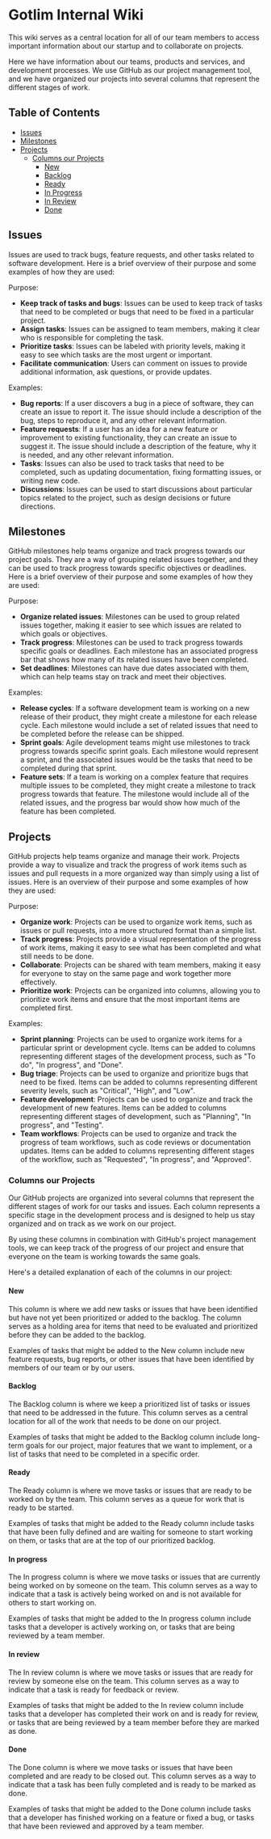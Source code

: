 # Gotlim Internal Wiki

This wiki serves as a central location for all of our team members to access important information about our startup and to collaborate on projects.

Here we have information about our teams, products and services, and development processes. We use GitHub as our project management tool, and we have organized our projects into several columns that represent the different stages of work.

## Table of Contents

- [Issues](#issues)
- [Milestones](#milestones)
- [Projects](#projects)
  - [Columns our Projects](#columns-our-projects)
    - [New](#new)
    - [Backlog](#backlog)
    - [Ready](#ready)
    - [In Progress](#in-progress)
    - [In Review](#in-review)
    - [Done](#done)

## Issues

Issues are used to track bugs, feature requests, and other tasks related to software development. Here is a brief overview of their purpose and some examples of how they are used:

Purpose:

- **Keep track of tasks and bugs**: Issues can be used to keep track of tasks that need to be completed or bugs that need to be fixed in a particular project.
- **Assign tasks**: Issues can be assigned to team members, making it clear who is responsible for completing the task.
- **Prioritize tasks**: Issues can be labeled with priority levels, making it easy to see which tasks are the most urgent or important.
- **Facilitate communication**: Users can comment on issues to provide additional information, ask questions, or provide updates.

Examples:

- **Bug reports**: If a user discovers a bug in a piece of software, they can create an issue to report it. The issue should include a description of the bug, steps to reproduce it, and any other relevant information.
- **Feature requests**: If a user has an idea for a new feature or improvement to existing functionality, they can create an issue to suggest it. The issue should include a description of the feature, why it is needed, and any other relevant information.
- **Tasks**: Issues can also be used to track tasks that need to be completed, such as updating documentation, fixing formatting issues, or writing new code.
- **Discussions**: Issues can be used to start discussions about particular topics related to the project, such as design decisions or future directions.

## Milestones

GitHub milestones help teams organize and track progress towards our project goals. They are a way of grouping related issues together, and they can be used to track progress towards specific objectives or deadlines. Here is a brief overview of their purpose and some examples of how they are used:

Purpose:

- **Organize related issues**: Milestones can be used to group related issues together, making it easier to see which issues are related to which goals or objectives.
- **Track progress**: Milestones can be used to track progress towards specific goals or deadlines. Each milestone has an associated progress bar that shows how many of its related issues have been completed.
- **Set deadlines**: Milestones can have due dates associated with them, which can help teams stay on track and meet their objectives.

Examples:

- **Release cycles**: If a software development team is working on a new release of their product, they might create a milestone for each release cycle. Each milestone would include a set of related issues that need to be completed before the release can be shipped.
- **Sprint goals**: Agile development teams might use milestones to track progress towards specific sprint goals. Each milestone would represent a sprint, and the associated issues would be the tasks that need to be completed during that sprint.
- **Feature sets**: If a team is working on a complex feature that requires multiple issues to be completed, they might create a milestone to track progress towards that feature. The milestone would include all of the related issues, and the progress bar would show how much of the feature has been completed.

## Projects

GitHub projects help teams organize and manage their work. Projects provide a way to visualize and track the progress of work items such as issues and pull requests in a more organized way than simply using a list of issues. Here is an overview of their purpose and some examples of how they are used:

Purpose:

- **Organize work**: Projects can be used to organize work items, such as issues or pull requests, into a more structured format than a simple list.
- **Track progress**: Projects provide a visual representation of the progress of work items, making it easy to see what has been completed and what still needs to be done.
- **Collaborate**: Projects can be shared with team members, making it easy for everyone to stay on the same page and work together more effectively.
- **Prioritize work**: Projects can be organized into columns, allowing you to prioritize work items and ensure that the most important items are completed first.

Examples:

- **Sprint planning**: Projects can be used to organize work items for a particular sprint or development cycle. Items can be added to columns representing different stages of the development process, such as "To do", "In progress", and "Done".
- **Bug triage**: Projects can be used to organize and prioritize bugs that need to be fixed. Items can be added to columns representing different severity levels, such as "Critical", "High", and "Low".
- **Feature development**: Projects can be used to organize and track the development of new features. Items can be added to columns representing different stages of development, such as "Planning", "In progress", and "Testing".
- **Team workflows**: Projects can be used to organize and track the progress of team workflows, such as code reviews or documentation updates. Items can be added to columns representing different stages of the workflow, such as "Requested", "In progress", and "Approved".

### Columns our Projects

Our GitHub projects are organized into several columns that represent the different stages of work for our tasks and issues. Each column represents a specific stage in the development process and is designed to help us stay organized and on track as we work on our project.

By using these columns in combination with GitHub's project management tools, we can keep track of the progress of our project and ensure that everyone on the team is working towards the same goals.

Here's a detailed explanation of each of the columns in our project:

#### New

This column is where we add new tasks or issues that have been identified but have not yet been prioritized or added to the backlog. The column serves as a holding area for items that need to be evaluated and prioritized before they can be added to the backlog.

Examples of tasks that might be added to the New column include new feature requests, bug reports, or other issues that have been identified by members of our team or by our users.

#### Backlog

The Backlog column is where we keep a prioritized list of tasks or issues that need to be addressed in the future. This column serves as a central location for all of the work that needs to be done on our project.

Examples of tasks that might be added to the Backlog column include long-term goals for our project, major features that we want to implement, or a list of tasks that need to be completed in a specific order.

#### Ready

The Ready column is where we move tasks or issues that are ready to be worked on by the team. This column serves as a queue for work that is ready to be started.

Examples of tasks that might be added to the Ready column include tasks that have been fully defined and are waiting for someone to start working on them, or tasks that are at the top of our prioritized backlog.

#### In progress

The In progress column is where we move tasks or issues that are currently being worked on by someone on the team. This column serves as a way to indicate that a task is actively being worked on and is not available for others to start working on.

Examples of tasks that might be added to the In progress column include tasks that a developer is actively working on, or tasks that are being reviewed by a team member.

#### In review

The In review column is where we move tasks or issues that are ready for review by someone else on the team. This column serves as a way to indicate that a task is ready for feedback or review.

Examples of tasks that might be added to the In review column include tasks that a developer has completed their work on and is ready for review, or tasks that are being reviewed by a team member before they are marked as done.

#### Done

The Done column is where we move tasks or issues that have been completed and are ready to be closed out. This column serves as a way to indicate that a task has been fully completed and is ready to be marked as done.

Examples of tasks that might be added to the Done column include tasks that a developer has finished working on a feature or fixed a bug, or tasks that have been reviewed and approved by a team member.

